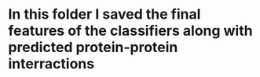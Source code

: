 # In this folder I saved the final features of the classifiers along with predicted protein-protein interractions
